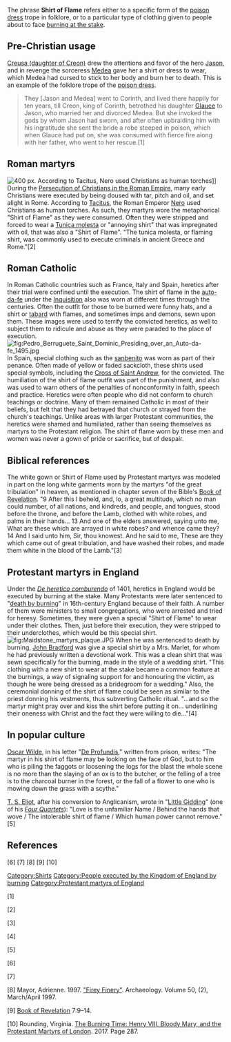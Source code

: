 The phrase **Shirt of Flame** refers either to a specific form of the
[poison dress](poison_dress "wikilink") trope in folklore, or to a
particular type of clothing given to people about to face [burning at
the stake](burning_at_the_stake "wikilink").

## Pre-Christian usage

[Creusa (daughter of Creon)](Creusa_(daughter_of_Creon) "wikilink") drew
the attentions and favor of the hero [Jason](Jason "wikilink"), and in
revenge the sorceress [Medea](Medea "wikilink") gave her a shirt or
dress to wear, which Medea had cursed to stick to her body and burn her
to death. This is an example of the folklore trope of the [poison
dress](poison_dress "wikilink").

> They \[Jason and Medea\] went to Corinth, and lived there happily for
> ten years, till Creon, king of Corinth, betrothed his daughter
> [Glauce](Glauce "wikilink") to Jason, who married her and divorced
> Medea. But she invoked the gods by whom Jason had sworn, and after
> often upbraiding him with his ingratitude she sent the bride a robe
> steeped in poison, which when Glauce had put on, she was consumed with
> fierce fire along with her father, who went to her rescue.[1]

## Roman martyrs

![400 px](Siemiradski_Fackeln.jpg "fig:400 px"). According to Tacitus,
Nero used Christians as human torches\]\] During the [Persecution of
Christians in the Roman
Empire](Persecution_of_Christians_in_the_Roman_Empire "wikilink"), many
early Christians were executed by being doused with tar, pitch and oil,
and set alight in Rome. According to [Tacitus](Tacitus "wikilink"), the
Roman Emperor [Nero](Nero "wikilink") used Christians as human torches.
As such, they martyrs wore the metaphorical "Shirt of Flame" as they
were consumed. Often they were stripped and forced to wear a [Tunica
molesta](Tunica_molesta "wikilink") or "annoying shirt" that was
impregnated with oil, that was also a "Shirt of Flame". "The tunica
molesta, or flaming shirt, was commonly used to execute criminals in
ancient Greece and Rome."[2]

## Roman Catholic

In Roman Catholic countries such as France, Italy and Spain, heretics
after their trial were confined until the execution. The shirt of flame
in the [auto-da-fe](auto-da-fe "wikilink") under the
[Inquisition](Inquisition "wikilink") also was worn at different times
through the centuries. Often the outfit for those to be burned were
funny hats, and a shirt or [tabard](tabard "wikilink") with flames, and
sometimes imps and demons, sewn upon them. These images were used to
terrify the convicted heretics, as well to subject them to ridicule and
abuse as they were paraded to the place of execution.
![](Pedro_Berruguete_Saint_Dominic_Presiding_over_an_Auto-da-fe_1495.jpg "fig:Pedro_Berruguete_Saint_Dominic_Presiding_over_an_Auto-da-fe_1495.jpg")
In Spain, special clothing such as the [sanbenito](sanbenito "wikilink")
was worn as part of their penance. Often made of yellow or faded
sackcloth, these shirts used special symbols, including the [Cross of
Saint Andrew](Saltire "wikilink"), for the convicted. The humiliation of
the shirt of flame outfit was part of the punishment, and also was used
to warn others of the penalties of nonconformity in faith, speech and
practice. Heretics were often people who did not conform to church
teachings or doctrine. Many of them remained Catholic in most of their
beliefs, but felt that they had betrayed that church or strayed from the
church's teachings. Unlike areas with larger Protestant communities, the
heretics were shamed and humiliated, rather than seeing themselves as
martyrs to the Protestant religion. The shirt of flame worn by these men
and women was never a gown of pride or sacrifice, but of despair.

## Biblical references

The white gown or Shirt of Flame used by Protestant martyrs was modeled
in part on the long white garments worn by the martyrs "of the great
tribulation" in heaven, as mentioned in chapter seven of the Bible's
[Book of Revelation](Book_of_Revelation "wikilink"). "9 After this I
beheld, and, lo, a great multitude, which no man could number, of all
nations, and kindreds, and people, and tongues, stood before the throne,
and before the Lamb, clothed with white robes, and palms in their
hands... 13 And one of the elders answered, saying unto me, What are
these which are arrayed in white robes? and whence came they? 14 And I
said unto him, Sir, thou knowest. And he said to me, These are they
which came out of great tribulation, and have washed their robes, and
made them white in the blood of the Lamb."[3]

## Protestant martyrs in England

Under the *[De heretico comburendo](De_heretico_comburendo "wikilink")*
of 1401, heretics in England would be executed by burning at the stake.
Many Protestants were later sentenced to "[death by
burning](death_by_burning "wikilink")" in 16th-century England because
of their faith. A number of them were ministers to small congregations,
who were arrested and tried for heresy. Sometimes, they were given a
special "Shirt of Flame" to wear under their clothes. Then, just before
their execution, they were stripped to their underclothes, which would
be this special shirt.
![](Maidstone_martyrs_plaque.JPG "fig:Maidstone_martyrs_plaque.JPG")
When he was sentenced to death by burning, [John
Bradford](John_Bradford "wikilink") was give a special shirt by a Mrs.
Marlet, for whom he had previously written a devotional work. This was a
clean shirt that was sewn specifically for the burning, made in the
style of a wedding shirt. "This clothing with a new shirt to wear at the
stake became a common feature at the burnings, a way of signaling
support for and honouring the victim, as though he were being dressed as
a bridegroom for a wedding." Also, the ceremonial donning of the shirt
of flame could be seen as similar to the priest donning his vestments,
thus subverting Catholic ritual. "...and so the martyr might pray over
and kiss the shirt before putting it on... underlining their oneness
with Christ and the fact they were willing to die..."[4]

## In popular culture

[Oscar Wilde](Oscar_Wilde "wikilink"), in his letter "[De
Profundis](De_Profundis_(letter) "wikilink")," written from prison,
writes: "The martyr in his shirt of flame may be looking on the face of
God, but to him who is piling the faggots or loosening the logs for the
blast the whole scene is no more than the slaying of an ox is to the
butcher, or the felling of a tree is to the charcoal burner in the
forest, or the fall of a flower to one who is mowing down the grass with
a scythe."

[T. S. Eliot](T._S._Eliot "wikilink"), after his conversion to
Anglicanism, wrote in "[Little
Gidding](Little_Gidding_(poem) "wikilink")" (one of his *[Four
Quartets](Four_Quartets "wikilink")*): "Love is the unfamiliar Name /
Behind the hands that wove / The intolerable shirt of flame / Which
human power cannot remove."[5]

## References

<references>

[6] [7] [8] [9] [10]

</references>

[Category:Shirts](Category:Shirts "wikilink") [Category:People executed
by the Kingdom of England by
burning](Category:People_executed_by_the_Kingdom_of_England_by_burning "wikilink")
[Category:Protestant martyrs of
England](Category:Protestant_martyrs_of_England "wikilink")

[1]

[2]

[3]

[4]

[5]

[6]

[7]

[8] Mayor, Adrienne. 1997. ["Firey
Finery"](https://archive.archaeology.org/9703/abstracts/fiery.html).
Archaeology. Volume 50, (2), March/April 1997.

[9] [Book of Revelation](Book_of_Revelation "wikilink") 7:9–14.

[10] Rounding, Virginia. [The Burning Time: Henry VIII, Bloody Mary, and
the Protestant Martyrs of
London](http://www.worldcat.org/oclc/967077639). 2017. Page 287.